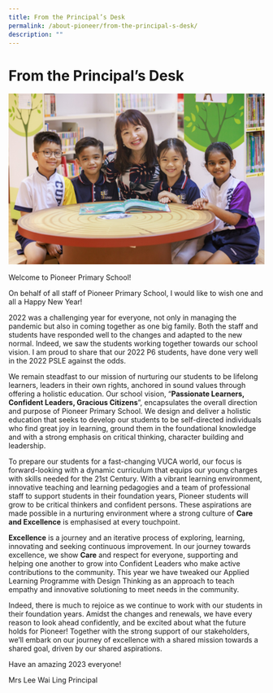 ```yaml
---
title: From the Principal’s Desk
permalink: /about-pioneer/from-the-principal-s-desk/
description: ""
---
```

# From the Principal’s Desk


![](/images/PPS2021%20Photoshoot%2026%20of%2031.jpg)

Welcome to Pioneer Primary School! 

On behalf of all staff of Pioneer Primary School, I would like to wish one and all a Happy New Year!

2022 was a challenging year for everyone, not only in managing the pandemic but also in coming together as one big family. Both the staff and students have responded well to the changes and adapted to the new normal. Indeed, we saw the students working together towards our school vision. I am proud to share that our 2022 P6 students, have done very well in the 2022 PSLE against the odds.

We remain steadfast to our mission of nurturing our students to be lifelong learners, leaders in their own rights, anchored in sound values through offering a holistic education. Our school vision, “**Passionate Learners, Confident Leaders, Gracious Citizens**”, encapsulates the overall direction and purpose of Pioneer Primary School. We design and deliver a holistic education that seeks to develop our students to be self-directed individuals who find great joy in learning, ground them in the foundational knowledge and with a strong emphasis on critical thinking, character building and leadership. 

To prepare our students for a fast-changing VUCA world, our focus is forward-looking with a dynamic curriculum that equips our young charges with skills needed for the 21st Century. With a vibrant learning environment, innovative teaching and learning pedagogies and a team of professional staff to support students in their foundation years, Pioneer students will grow to be critical thinkers and confident persons. These aspirations are made possible in a nurturing environment where a strong culture of **Care and Excellence** is emphasised at every touchpoint.

**Excellence** is a journey and an iterative process of exploring, learning, innovating and seeking continuous improvement. In our journey towards excellence, we show **Care** and respect for everyone, supporting and helping one another to grow into Confident Leaders who make active contributions to the community. This year we have tweaked our Applied Learning Programme with Design Thinking as an approach to teach empathy and innovative solutioning to meet needs in the community.

Indeed, there is much to rejoice as we continue to work with our students in their foundation years. Amidst the changes and renewals, we have every reason to look ahead confidently, and be excited about what the future holds for Pioneer! Together with the strong support of our stakeholders, we’ll embark on our journey of excellence with a shared mission towards a shared goal, driven by our shared aspirations.

Have an amazing 2023 everyone!

Mrs Lee Wai Ling
Principal